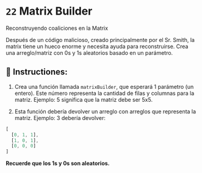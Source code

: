# `22` Matrix Builder

Reconstruyendo coaliciones en la Matrix

Después de un código malicioso, creado principalmente por el Sr. Smith, la matrix tiene un hueco enorme y necesita ayuda para reconstruirse. Crea una arreglo/matriz con 0s  y 1s aleatorios basado en un parámetro.

## 📝 Instructiones:

1. Crea una función llamada `matrixBuilder`, que esperará 1 parámetro (un entero). Este número representa la cantidad de filas y columnas para la matriz. Ejemplo: 5 significa que la matriz debe ser 5x5.

2. Esta función debería devolver un arreglo con arreglos que representa la matriz. Ejemplo: 3 debería devolver:

```js
[
  [0, 1, 1],
  [1, 0, 1],
  [0, 0, 0]
]
```

 
**Recuerde que los 1s y 0s son aleatorios.**
